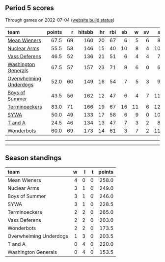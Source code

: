 

## Period 5 scores

Through games on 2022-07-04 ([website build status](https://github.com/brian-bot/pl-site/actions))


|team                                              | points|  r| hitsbb| hr| rbi| sb|  w| sv|  so|   era|  whip|
|:-------------------------------------------------|------:|--:|------:|--:|---:|--:|--:|--:|---:|-----:|-----:|
|[Mean Wieners](./meanwieners)                     |   67.5| 69|    160| 20|  67|  6|  5|  6|  86| 3.236| 1.056|
|[Nuclear Arms](./nucleararms)                     |   55.5| 58|    146| 15|  40| 10|  8|  4| 103| 3.940| 1.174|
|[Vass Deferens](./vassdeferens)                   |   46.5| 52|    136| 21|  51|  6|  4|  4|  71| 2.786| 1.179|
|[Washington Generals](./washingtongenerals)       |   67.5| 57|    157| 23|  71|  9|  6|  0|  60| 2.406| 0.965|
|[Overwhelming Underdogs](./overwhelmingunderdogs) |   52.0| 60|    149| 16|  54|  7|  5|  3|  99| 3.527| 1.249|
|[Boys of Summer](./boysofsummer)                  |   43.5| 56|    162| 12|  47|  6|  4|  7| 114| 4.541| 1.297|
|[Terminoeckers](./terminoeckers)                  |   83.0| 71|    166| 19|  67| 16| 11|  6| 123| 4.344| 1.155|
|[SYWA](./sywa)                                    |   50.0| 49|    133| 17|  58|  6|  9|  0| 102| 3.221| 1.074|
|[T and A](./tanda)                                |   24.5| 46|    134| 13|  47|  7|  3|  2|  81| 4.347| 1.424|
|[Wonderbots](./wonderbots)                        |   60.0| 69|    173| 14|  61|  3|  7|  2| 110| 2.747| 1.265|

* * *
* * *

## Season standings


|team                   |  w|  l|  t| points|
|:----------------------|--:|--:|--:|------:|
|Mean Wieners           |  4|  0|  0|  258.0|
|Nuclear Arms           |  3|  1|  0|  249.0|
|Boys of Summer         |  3|  1|  0|  246.0|
|SYWA                   |  3|  1|  0|  228.5|
|Terminoeckers          |  2|  2|  0|  265.0|
|Vass Deferens          |  2|  2|  0|  203.0|
|Wonderbots             |  2|  2|  0|  173.5|
|Overwhelming Underdogs |  1|  3|  0|  203.5|
|T and A                |  0|  4|  0|  220.0|
|Washington Generals    |  0|  4|  0|  153.5|


